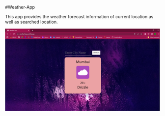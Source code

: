 #Weather-App

This app provides the weather forecast information of current location as well as searched location.

![img_1.png](img_1.png)
